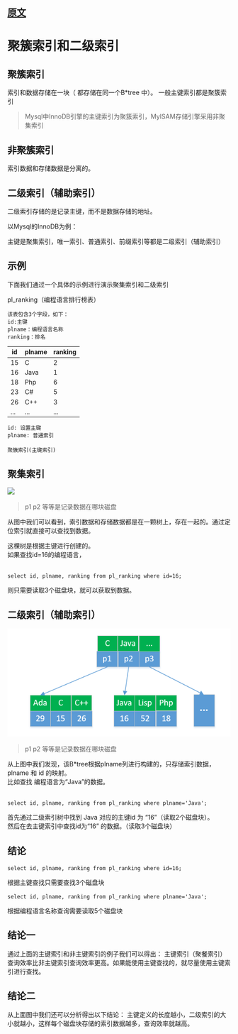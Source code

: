 
## [原文](https://www.jianshu.com/p/23524cc57ca4)

# 聚簇索引和二级索引

## 聚簇索引
索引和数据存储在一块（ 都存储在同一个B*tree 中）。
一般主键索引都是聚簇索引

> Mysql中InnoDB引擎的主键索引为聚簇索引，MyISAM存储引擎采用非聚集索引

## 非聚簇索引

索引数据和存储数据是分离的。

## 二级索引（辅助索引）  
二级索引存储的是记录主键，而不是数据存储的地址。

以Mysql的InnoDB为例：  

主键是聚集索引，唯一索引、普通索引、前缀索引等都是二级索引（辅助索引）

## 示例
下面我们通过一个具体的示例进行演示聚集索引和二级索引   

pl_ranking（编程语言排行榜表）
```
该表包含3个字段，如下：
id:主键
plname：编程语言名称
ranking：排名

```


id | plname | ranking
|---|---|---
15  | C    | 2
16  | Java | 1
18  | Php  | 6
23  | C#   | 5
26  | C++  | 3
... | ...  | ...



```
id: 设置主键
plname: 普通索引

聚簇索引(主键索引)
```

## 聚集索引

![](../images/mysql/marjor_index.png)

> p1 p2 等等是记录数据在哪块磁盘

从图中我们可以看到，索引数据和存储数据都是在一颗树上，存在一起的。通过定位索引就直接可以查找到数据。

这棵树是根据主键进行创建的。   
如果查找id=16的编程语言，   
```mysql

select id, plname, ranking from pl_ranking where id=16;

```
则只需要读取3个磁盘块，就可以获取到数据。

## 二级索引（辅助索引）


![](../../images/mysql/second_index.png)

> p1 p2 等等是记录数据在哪块磁盘

从上图中我们发现，该B*tree根据plname列进行构建的，只存储索引数据，plname 和 id 的映射。   
比如查找 编程语言为“Java”的数据。
```mysql

select id, plname, ranking from pl_ranking where plname='Java';

```
首先通过二级索引树中找到 Java 对应的主键id 为 “16”（读取2个磁盘块）。   
然后在去主键索引中查找id为“16” 的数据。（读取3个磁盘块）

## 结论

```mysql
select id, plname, ranking from pl_ranking where id=16;

```
根据主键查找只需要查找3个磁盘块

```mysql
select id, plname, ranking from pl_ranking where plname='Java';

```
根据编程语言名称查询需要读取5个磁盘块

## 结论一
通过上面的主键索引和非主键索引的例子我们可以得出：
主键索引（聚餐索引）查询效率比非主键索引查询效率更高。如果能使用主键查找的，就尽量使用主键索引进行查找。

## 结论二
从上面图中我们还可以分析得出以下结论：
主键定义的长度越小，二级索引的大小就越小，这样每个磁盘块存储的索引数据越多，查询效率就越高。
 